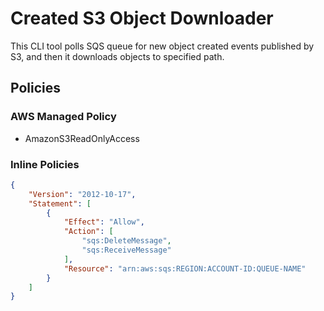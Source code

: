 # Created S3 Object Downloader

This CLI tool polls SQS queue for new object created events published by S3, and then it downloads objects to specified path.

## Policies

### AWS Managed Policy

- AmazonS3ReadOnlyAccess

### Inline Policies

```json
{
    "Version": "2012-10-17",
    "Statement": [
        {
            "Effect": "Allow",
            "Action": [
                "sqs:DeleteMessage",
                "sqs:ReceiveMessage"
            ],
            "Resource": "arn:aws:sqs:REGION:ACCOUNT-ID:QUEUE-NAME"
        }
    ]
}
```
